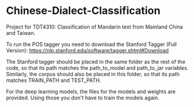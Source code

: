 # Chinese-Dialect-Classification
Project for TDT4310: Classification of Mandarin text from Mainland China and Taiwan.

To run the POS tagger you need to download the Stanford Tagger (Full Version): https://nlp.stanford.edu/software/tagger.shtml#Download

The Stanford tagger should be placed in the same folder as the rest of the code, so that its path matches the path_to_model and path_to_jar variables. Similarly, the corpus should also be placed in this folder, so that its path matches TRAIN_PATH and TEST_PATH.

For the deep learning models, the files for the models and weights are provided. Using those you don't have to train the models again. 
